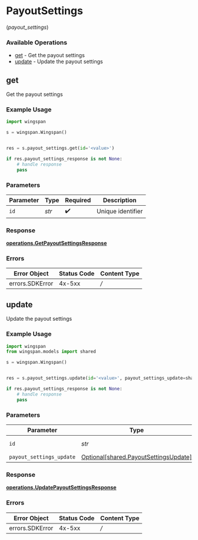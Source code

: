 # PayoutSettings
(*payout_settings*)

### Available Operations

* [get](#get) - Get the payout settings
* [update](#update) - Update the payout settings

## get

Get the payout settings

### Example Usage

```python
import wingspan

s = wingspan.Wingspan()


res = s.payout_settings.get(id='<value>')

if res.payout_settings_response is not None:
    # handle response
    pass
```

### Parameters

| Parameter          | Type               | Required           | Description        |
| ------------------ | ------------------ | ------------------ | ------------------ |
| `id`               | *str*              | :heavy_check_mark: | Unique identifier  |


### Response

**[operations.GetPayoutSettingsResponse](../../models/operations/getpayoutsettingsresponse.md)**
### Errors

| Error Object    | Status Code     | Content Type    |
| --------------- | --------------- | --------------- |
| errors.SDKError | 4x-5xx          | */*             |

## update

Update the payout settings

### Example Usage

```python
import wingspan
from wingspan.models import shared

s = wingspan.Wingspan()


res = s.payout_settings.update(id='<value>', payout_settings_update=shared.PayoutSettingsUpdate())

if res.payout_settings_response is not None:
    # handle response
    pass
```

### Parameters

| Parameter                                                                            | Type                                                                                 | Required                                                                             | Description                                                                          |
| ------------------------------------------------------------------------------------ | ------------------------------------------------------------------------------------ | ------------------------------------------------------------------------------------ | ------------------------------------------------------------------------------------ |
| `id`                                                                                 | *str*                                                                                | :heavy_check_mark:                                                                   | Unique identifier                                                                    |
| `payout_settings_update`                                                             | [Optional[shared.PayoutSettingsUpdate]](../../models/shared/payoutsettingsupdate.md) | :heavy_minus_sign:                                                                   | N/A                                                                                  |


### Response

**[operations.UpdatePayoutSettingsResponse](../../models/operations/updatepayoutsettingsresponse.md)**
### Errors

| Error Object    | Status Code     | Content Type    |
| --------------- | --------------- | --------------- |
| errors.SDKError | 4x-5xx          | */*             |
